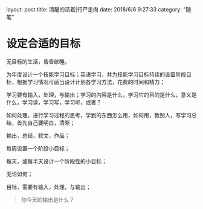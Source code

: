 layout: post
title:  清醒的活着|行尸走肉
date:   2018/6/6 9:27:33 
category: "随笔"

# 设定合适的目标

无目标的生活，昏昏欲睡。

为年度设计一个技能学习目标；英语学习，并为技能学习目标持续的设置阶段目标，根据学习情况可适当设计计划各学习方法，花费的时间和精力；

学习要有输入，处理，与输出；学习的内容是什么，学习它的目的是什么，意义是什么，学习读，学习写，学习听，或者？

如何处理，进行学习过程的思考，学到的东西怎么用，如何用，教别人，写学习总结，首先自己要明白，清晰；

输出，总结，软文，作品；

每周设置一个阶段小目标；

每天，或每半天设计一个阶段性的小目标；

无论如何；

目标，需要有输入，处理，与输出；



>  你今天的输出是什么？

